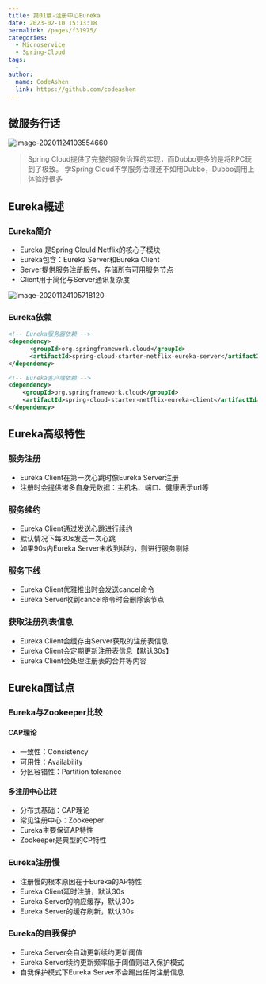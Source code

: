 ```yaml
---
title: 第01章-注册中心Eureka
date: 2023-02-10 15:13:18
permalink: /pages/f31975/
categories:
  - Microservice
  - Spring-Cloud
tags:
  - 
author: 
  name: CodeAshen
  link: https://github.com/codeashen
---
```

## 微服务行话

![image-20201124103554660](https://s3.ax1x.com/2020/11/24/DtQRR1.png)

> Spring Cloud提供了完整的服务治理的实现，而Dubbo更多的是将RPC玩到了极致。
> 学Spring Cloud不学服务治理还不如用Dubbo，Dubbo调用上体验好很多

## Eureka概述

### Eureka简介

* Eureka 是Spring Clould Netflix的核心子模块
* Eureka包含：Eureka Server和Eureka Client
* Server提供服务注册服务，存储所有可用服务节点
* Client用于简化与Server通讯复杂度

![image-20201124105718120](https://s3.ax1x.com/2020/11/24/DtGdDP.png)

### Eureka依赖

```xml
<!-- Eureka服务器依赖 -->
<dependency>
      <groupId>org.springframework.cloud</groupId>
      <artifactId>spring-cloud-starter-netflix-eureka-server</artifactId>
</dependency>

<!-- Eureka客户端依赖 -->
<dependency>
    <groupId>org.springframework.cloud</groupId>
    <artifactId>spring-cloud-starter-netflix-eureka-client</artifactId>
</dependency>
```

## Eureka高级特性

### 服务注册

* Eureka Client在第一次心跳时像Eureka Server注册
* 注册时会提供诸多自身元数据：主机名、端口、健康表示url等

### 服务续约

* Eureka Client通过发送心跳进行续约
* 默认情况下每30s发送一次心跳
* 如果90s内Eureka Server未收到续约，则进行服务剔除

### 服务下线

* Eureka Client优雅推出时会发送cancel命令
* Eureka Server收到cancel命令时会删除该节点

### 获取注册列表信息

* Eureka Client会缓存由Server获取的注册表信息
* Eureka Client会定期更新注册表信息【默认30s】
* Eureka Client会处理注册表的合并等内容

## Eureka面试点

### Eureka与Zookeeper比较

#### CAP理论

* 一致性：Consistency
* 可用性：Availability
* 分区容错性：Partition tolerance

#### 多注册中心比较

* 分布式基础：CAP理论
* 常见注册中心：Zookeeper
* Eureka主要保证AP特性
* Zookeeper是典型的CP特性

### Eureka注册慢

* 注册慢的根本原因在于Eureka的AP特性
* Eureka Client延时注册，默认30s
* Eureka Server的响应缓存，默认30s
* Eureka Server的缓存刷新，默认30s

### Eureka的自我保护

* Eureka Server会自动更新续约更新阈值
* Eureka Server续约更新频率低于阈值则进入保护模式
* 自我保护模式下Eureka Server不会踢出任何注册信息
